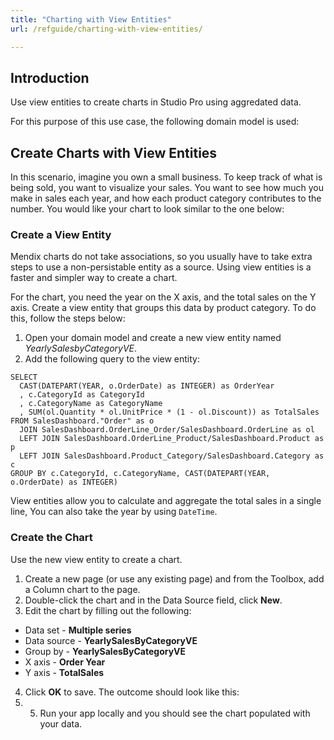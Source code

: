 ```yaml
---
title: "Charting with View Entities"
url: /refguide/charting-with-view-entities/

---
```


## Introduction

Use view entities to create charts in Studio Pro using aggredated data. 

For this purpose of this use case, the following domain model is used:

## Create Charts with View Entities

In this scenario, imagine you own a small business. To keep track of what is being sold, you want to visualize your sales. You want to  see how much you make in sales each year, and how each product category contributes to the number. You would like your chart to look similar to the one below:

### Create a View Entity

Mendix charts do not take associations, so you usually have to take extra steps to use a non-persistable entity as a source. Using view entities is a faster and simpler way to create a chart.

For the chart, you need the year on the X axis, and the total sales on the Y axis. Create a view entity that groups this data by product category. To do this, follow the steps below:

1. Open your domain model and create a new view entity named *YearlySalesbyCategoryVE*. 
2. Add the following query to the view entity:

```
SELECT
  CAST(DATEPART(YEAR, o.OrderDate) as INTEGER) as OrderYear
  , c.CategoryId as CategoryId
  , c.CategoryName as CategoryName
  , SUM(ol.Quantity * ol.UnitPrice * (1 - ol.Discount)) as TotalSales
FROM SalesDashboard."Order" as o
  JOIN SalesDashboard.OrderLine_Order/SalesDashboard.OrderLine as ol
  LEFT JOIN SalesDashboard.OrderLine_Product/SalesDashboard.Product as p
  LEFT JOIN SalesDashboard.Product_Category/SalesDashboard.Category as c
GROUP BY c.CategoryId, c.CategoryName, CAST(DATEPART(YEAR, o.OrderDate) as INTEGER)
``` 

View entities allow you to calculate and aggregate the total sales in a single line, You can also take the year by using `DateTime`. 

### Create the Chart

Use the new view entity to create a chart.

1. Create a new page (or use any existing page) and from the Toolbox, add a Column chart to the page.
2. Double-click the chart and in the Data Source field, click **New**. 
3. Edit the chart by filling out the following:

* Data set - **Multiple series**
* Data source - **YearlySalesByCategoryVE**
* Group by - **YearlySalesByCategoryVE**
* X axis - **Order Year**
* Y axis - **TotalSales**

4. Click **OK** to save. The outcome should look like this: 
5. 5. Run your app locally and you should see the chart populated with your data. 
